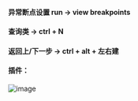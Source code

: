 #### 异常断点设置 run -> view breakpoints

#### 查询类 -> ctrl + N

#### 返回上/下一步 -> ctrl + alt + 左右建

#### 插件：
![image](https://note.youdao.com/yws/public/resource/c5be5802daf0385d18fbdfde57d959e9/xmlnote/109F63B10CD34C849E7ABC57F15E651B/6843)
